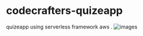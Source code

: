 # codecrafters-quizeapp
quizeapp using serverless framework aws .
![images](https://github.com/user-attachments/assets/6697f0f6-03ba-4480-bf02-996779b1ec12)
